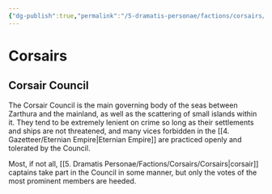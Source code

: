 ```yaml
---
{"dg-publish":true,"permalink":"/5-dramatis-personae/factions/corsairs/corsairs/","noteIcon":""}
---
```


# Corsairs



## Corsair Council 
The Corsair Council is the main governing body of the seas between Zarthura and the mainland, as well as the scattering of small islands within it. They tend to be extremely lenient on crime so long as their settlements and ships are not threatened, and many vices forbidden in the [[4. Gazetteer/Eternian Empire\|Eternian Empire]] are practiced openly and tolerated by the Council. 

Most, if not all, [[5. Dramatis Personae/Factions/Corsairs/Corsairs\|corsair]] captains take part in the Council in some manner, but only the votes of the most prominent members are heeded.  